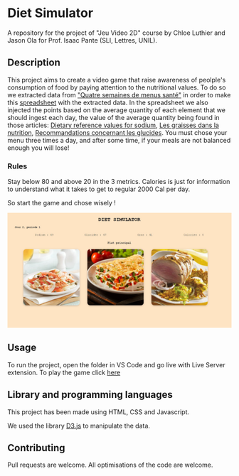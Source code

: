 # Diet Simulator
A repository for the project of "Jeu Video 2D" course by Chloe Luthier and Jason Ola for Prof. Isaac Pante (SLI, Lettres, UNIL).

## Description
This project aims to create a video game that raise awareness of peolple's consumption of food by paying attention to the nutritional values. To do so we extracted data from ["Quatre semaines de menus santé"](https://wrha.mb.ca/files/nutrition-healthy-menu-f.pdf) in order to make this [spreadsheet](https://docs.google.com/spreadsheets/d/1kW1L8sYYg5gtBqkpGsvch-RwpNPpQcXEQ7qy9J9Ioq0/edit#gid=0) with the extracted data. In the spreadsheet we also injected the points based on the average quantity of each element that we should ingest each day, the value of the average quantity being found in those articles: [Dietary reference values for sodium](https://doi.org/10.2903/j.efsa.2019.5778), [Les graisses dans la nutrition](https://www.blv.admin.ch/dam/blv/fr/dokumente/das-blv/organisation/kommissionen/eek/fette-in-der-ernaehrung-2013/empfehlung-fette-ernaehrung.pdf.download.pdf/3_EEK_Revision+Fettempfehlungen+2012_FINAL_F.pdf), [Recommandations concernant les glucides](https://www.blv.admin.ch/dam/blv/fr/dokumente/lebensmittel-und-ernaehrung/ernaehrung/empfehlungen-kohlenhydrate.pdf.download.pdf/recommandations-glucides.pdf). You must chose your menu three times a day, and after some time, if your meals are not balanced enough you will lose! 

### Rules
Stay below 80 and above 20 in the 3 metrics. Calories is just for information to understand what it takes to get to regular 2000 Cal per day.

So start the game and chose wisely !

![During the game](img/game-screenshot.jpg)

## Usage
To run the project, open the folder in VS Code and go live with Live Server extension.
To play the game click [here](https://diet-simulator.vercel.app/)

## Library and programming languages
This project has been made using HTML, CSS and Javascript. 

We used the library [D3.js](https://d3js.org/) to manipulate the data.

## Contributing
Pull requests are welcome. All optimisations of the code are welcome.